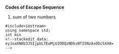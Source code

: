 **Codes of Escape Sequence**
1. sum of two numbers
```
#include<iostream>
using namespace std;
int min
<!--stackedit_data:
eyJoaXN0b3J5IjpbLTEwMjU2ODQzNDksNTI5NzAxODc5XX0=
-->